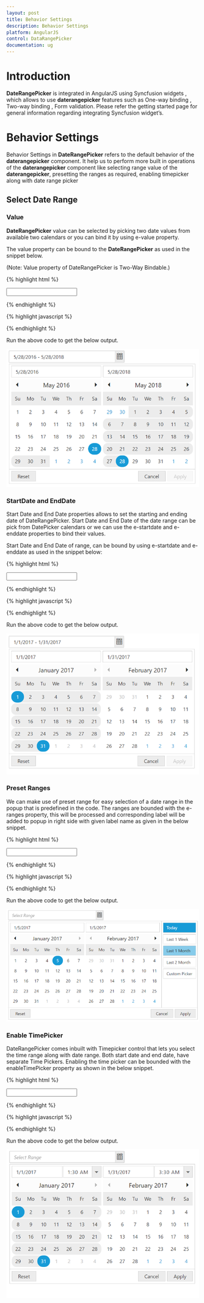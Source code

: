 ```yaml
---
layout: post
title: Behavior Settings 
description: Behavior Settings
platform: AngularJS
control: DataRangePicker
documentation: ug
---
```

# Introduction
**DateRangePicker** is integrated in AngularJS using Syncfusion widgets , which allows to use **daterangepicker** features such as One-way binding , Two-way binding , Form validation. Please refer the getting started page for general information regarding integrating Syncfusion widget’s.

# Behavior Settings

Behavior Settings in **DateRangePicker** refers to the default behavior of the **daterangepicker** component. It help us to perform more built in operations of the **daterangepicker** component like selecting range value of the **daterangepicker**, presetting the ranges as required, enabling timepicker along with date range picker 

## Select Date Range

### Value

**DateRangePicker** value can be selected by picking two date values from available two calendars or you can bind it by using e-value property.

The value property can be bound to the **DateRangePicker** as used in the snippet below.

(Note: Value property of DateRangePicker is Two-Way Bindable.)

{% highlight html %}

<div ng-controller="dateRangeCtrl" >
     <input type="text" id="daterange" ej-daterangepicker e-value="value" e-width="300px" />
</div>

{% endhighlight %}

{% highlight javascript %}

<script>
     angular.module('syncApp', ['ejangular'])
        .controller('dateRangeCtrl', function ($scope) {
            $scope.value = "5/28/2016 - 5/28/2018";
              });
</script>

{% endhighlight %}

Run the above code to get the below output.

![](behavior-settings_images/value.png)

### StartDate and EndDate

Start Date and End Date properties allows to set the starting and ending date of DateRangePicker. Start Date and End Date of the date range can be pick from DatePicker calendars or we can use the e-startdate and e-enddate properties to bind their values.

Start Date and End Date of range, can be bound by using e-startdate and e-enddate as used in the snippet below:

{% highlight html %}

<div ng-controller="dateRangeCtrl" >
   <input type="text" id="daterange" ej-daterangepicker e-startdate="startDate" e-enddate="endDate" e-width="300px" />    
</div>

{% endhighlight %}

{% highlight javascript %}

<script>
    angular.module('syncApp', ['ejangular'])
       .controller('dateRangeCtrl', function ($scope) {
           $scope.startDate = new Date("1/1/2017");
           $scope.endDate = new Date("1/31/2017");
           });
</script>

{% endhighlight %}

Run the above code to get the below output.

![](behavior-settings_images/start_and_end_date.png) 

### Preset Ranges

We can make use of preset range for easy selection of a date range in the popup that is predefined in the code. The ranges are bounded with the e-ranges property, this will be processed and corresponding label will be added to popup in right side with given label name as given in the below snippet.

{% highlight html %}

<div ng-controller="dateRangeCtrl" >
        <input type="text" id="daterange" ej-daterangepicker e-ranges="ranges" e-width="300px" />
</div>

{% endhighlight %}

{% highlight javascript %}

<script >
     angular.module('syncApp', ['ejangular'])
     .controller('dateRangeCtrl', function ($scope) {
     $scope.ranges = [
                     { label: "Today", range: [new Date(), new Date()] },
                     { label: "Last 1 Week", range: [new Date(new Date().setDate(new Date().getDate() - 7)), new Date()] },
                     { label: "Last 1 Month", range: [new Date(new Date().setMonth(new Date().getMonth() - 1)), new Date()] },
                     { label: "Last 2 Month", range: [new Date(new Date().setMonth(new Date().getMonth() - 2)), new Date()] },
               ];
          });
</script>
    
{% endhighlight %}

Run the above code to get the below output.

![](behavior-settings_images/ranges.png) 

### Enable TimePicker 

DateRangePicker comes inbuilt with Timepicker control that lets you select the time range along with date range. Both start date and end date, have separate Time Pickers. Enabling the time picker can be bounded with the enableTimePicker property as shown in the below snippet.

{% highlight html %}

<div ng-controller="dateRangeCtrl" >
        <input type="text" id="daterange" ej-daterangepicker e-enableTimePicker="enable" e-width="300px" />
</div>

{% endhighlight %}

{% highlight javascript %}

<script>
        angular.module('syncApp', ['ejangular'])
           .controller('dateRangeCtrl', function ($scope) {
               $scope.enable = "true";
           });
</script>

{% endhighlight %}
 
Run the above code to get the below output.

![](behavior-settings_images/enable_time.png) 
